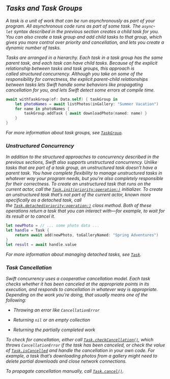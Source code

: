 ## *Tasks and Task Groups*

*A task is a unit of work that can be run asynchronously as part of your program. All asynchronous code runs as part of some task. The `async`-`let` syntax described in the previous section creates a child task for you. You can also create a task group and add child tasks to that group, which gives you more control over priority and cancellation, and lets you create a dynamic number of tasks.*

*Tasks are arranged in a hierarchy. Each task in a task group has the same parent task, and each task can have child tasks. Because of the explicit relationship between tasks and task groups, this approach is called structured concurrency. Although you take on some of the responsibility for correctness, the explicit parent-child relationships between tasks lets Swift handle some behaviors like propagating cancellation for you, and lets Swift detect some errors at compile time.*

```swift
await withTaskGroup(of: Data.self) { taskGroup in
    let photoNames = await listPhotos(inGallery: "Summer Vacation")
    for name in photoNames {
        taskGroup.addTask { await downloadPhoto(named: name) }
    }
}
```

*For more information about task groups, see [`TaskGroup`](https://developer.apple.com/documentation/swift/taskgroup).*

### *Unstructured Concurrency*

*In addition to the structured approaches to concurrency described in the previous sections, Swift also supports unstructured concurrency. Unlike tasks that are part of a task group, an unstructured task doesn’t have a parent task. You have complete flexibility to manage unstructured tasks in whatever way your program needs, but you’re also completely responsible for their correctness. To create an unstructured task that runs on the current actor, call the [`Task.init(priority:operation:)`](https://developer.apple.com/documentation/swift/task/3856790-init) initializer. To create an unstructured task that’s not part of the current actor, known more specifically as a detached task, call the [`Task.detached(priority:operation:)`](https://developer.apple.com/documentation/swift/task/3856786-detached) class method. Both of these operations return a task that you can interact with—for example, to wait for its result or to cancel it.*

```swift
let newPhoto = // ... some photo data ...
let handle = Task {
    return await add(newPhoto, toGalleryNamed: "Spring Adventures")
}
let result = await handle.value
```

*For more information about managing detached tasks, see [`Task`](https://developer.apple.com/documentation/swift/task).*

### *Task Cancellation*

*Swift concurrency uses a cooperative cancellation model. Each task checks whether it has been canceled at the appropriate points in its execution, and responds to cancellation in whatever way is appropriate. Depending on the work you’re doing, that usually means one of the following:*

- *Throwing an error like `CancellationError`*

- *Returning `nil` or an empty collection*

- *Returning the partially completed work*

*To check for cancellation, either call [`Task.checkCancellation()`](https://developer.apple.com/documentation/swift/task/3814826-checkcancellation), which throws `CancellationError` if the task has been canceled, or check the value of [`Task.isCancelled`](https://developer.apple.com/documentation/swift/task/3814832-iscancelled) and handle the cancellation in your own code. For example, a task that’s downloading photos from a gallery might need to delete partial downloads and close network connections.*

*To propagate cancellation manually, call [`Task.cancel()`](https://developer.apple.com/documentation/swift/task/3851218-cancel).*


